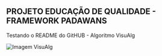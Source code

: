 ## PROJETO EDUCAÇÃO DE QUALIDADE - FRAMEWORK PADAWANS


<p>Testando o README do GitHUB - Algoritmo VisuAlg</p>


<img src="https://visualg3.com.br/wp-content/uploads/2017/04/logo.png" alt="Imagem VisuAlg">
